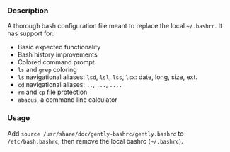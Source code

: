 ### Description

A thorough bash configuration file meant to replace the local `~/.bashrc`.  It has support for:

* Basic expected functionality
* Bash history improvements
* Colored command prompt
* `ls` and `grep` coloring
* `ls` navigational aliases: `lsd`, `lsl`, `lss`, `lsx`: date, long, size, ext.
* `cd` navigational aliases: `..`, `...`, `....`
* `rm` and `cp` file protection
* `abacus`, a command line calculator

### Usage

Add `source /usr/share/doc/gently-bashrc/gently.bashrc` to `/etc/bash.bashrc`, then remove the local bashrc (`~/.bashrc`).

